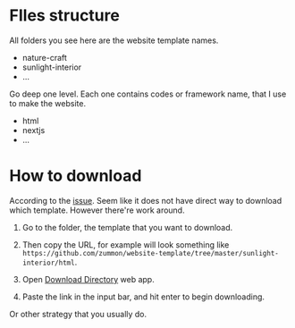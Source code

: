# FIles structure

All folders you see here are the website template names.

- nature-craft
- sunlight-interior
- ...

Go deep one level. Each one contains codes or framework name, that I use to make the website.

- html
- nextjs
- ...

# How to download

According to the [issue](https://stackoverflow.com/questions/7106012/download-a-single-folder-or-directory-from-a-github-repo). Seem like it does not have direct way to download which template. However there're work around.

1. Go to the folder, the template that you want to download.

1. Then copy the URL, for example will look something like `https://github.com/zummon/website-template/tree/master/sunlight-interior/html`. 

1. Open [Download Directory](https://download-directory.github.io/) web app.

1. Paste the link in the input bar, and hit enter to begin downloading.

Or other strategy that you usually do.

